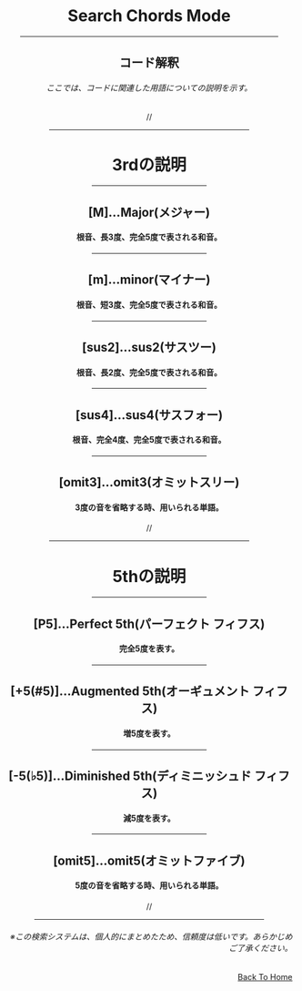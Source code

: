 <html lang="ja">
  <head>
    <meta charset="UTF-8">
  </head>
  <body>
    <div align="center">
      <h1>Search Chords Mode</h1>
      <hr size="2" width="90%" align="center" color="blue">
      <h2>コード解釈</h2>
      <h6>ここでは、コードに関連した用語についての説明を示す。</h6>
//
      <hr size="2" width="70%" align="center" color="grey">
      <h1>3rdの説明</h1>       
      <hr size="2" width="40%" align="center" color="grey">
      <h2>[M]…Major(メジャー)</h2>
      <h4>根音、長3度、完全5度で表される和音。</h4>
      <hr size="2" width="40%" align="center" color="grey">
      <h2>[m]…minor(マイナー)</h2>
      <h4>根音、短3度、完全5度で表される和音。</h4>
      <hr size="2" width="40%" align="center" color="grey">
      <h2>[sus2]…sus2(サスツー)</h2>
      <h4>根音、長2度、完全5度で表される和音。</h4>
      <hr size="2" width="40%" align="center" color="grey">
      <h2>[sus4]…sus4(サスフォー)</h2>
      <h4>根音、完全4度、完全5度で表される和音。</h4>
      <hr size="2" width="40%" align="center" color="grey">
      <h2>[omit3]…omit3(オミットスリー)</h2>
      <h4>3度の音を省略する時、用いられる単語。</h4>
// 
      <hr size="2" width="70%" align="center" color="grey">
      <h1>5thの説明</h1>       
      <hr size="2" width="40%" align="center" color="grey">
      <h2>[P5]…Perfect 5th(パーフェクト フィフス)</h2>
      <h4>完全5度を表す。</h4>
      <hr size="2" width="40%" align="center" color="grey">
      <h2>[+5(#5)]…Augmented 5th(オーギュメント フィフス)</h2>
      <h4>増5度を表す。</h4>
      <hr size="2" width="40%" align="center" color="grey">
      <h2>[-5(♭5)]…Diminished 5th(ディミニッシュド フィフス)</h2>
      <h4>減5度を表す。</h4>
      <hr size="2" width="40%" align="center" color="grey">
      <h2>[omit5]…omit5(オミットファイブ)</h2>
      <h4>5度の音を省略する時、用いられる単語。</h4>
//
      <hr size="2" width="80%" align="center" color="orange">
      <h6 align="right">※この検索システムは、個人的にまとめたため、信頼度は低いです。あらかじめご了承ください。</h6>
    </div>
    <div align="right">
      <a href="https://takajo-soft08.github.io/SearchChord/" align="right">
        Back To Home
      </a>
    </div>
  </body>
</html>
